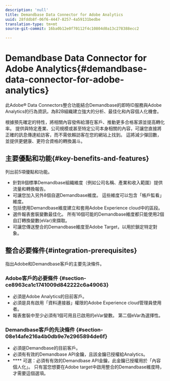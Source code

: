 ```yaml
---
description: 'null'
title: Demandbase Data Connector for Adobe Analytics
uuid: 28fddb8f-06f6-4447-8257-4a59131bedbe
translation-type: tm+mt
source-git-commit: 16ba0b12e0f70112f4c10804d0a13c278388ecc2

---
```



# Demandbase Data Connector for Adobe Analytics{#demandbase-data-connector-for-adobe-analytics}

此Adobe® Data Connectors整合功能結合Demandbase的即時ID服務與Adobe Analytics的行為資訊，為B2B組織建立強大的分析、最佳化和內容個人化機會。

根據預先確定的特性，將相關內容發佈給潛在客戶、推動更多合格客源並提高轉化率。 提供與特定產業、公司規模或甚至特定公司本身相關的內容，可讓您直接將正確的訊息傳達給訪客，而不需依賴訪客在您的網站上找到。 這將減少彈回數，並提供更健康、更符合資格的轉換漏斗。

## 主要優點和功能{#key-benefits-and-features}

列出前5項優點和功能。

* 針對8個標準Demandbase組織維度（例如公司名稱、產業和收入範圍）提供流量和轉換報告。
* 可讓您加入另外8個自選Demandbase維度。 這些維度可以包含「帳戶監看」維度。
* 包括使用Demandbase維度建立和套用Adobe Experience cloud中的區段。
* 選件報表套裝變數最佳化。 所有16個可能的Demandbase維度都只能使用2個自訂轉換變數(eVar)來擷取。
* 可讓您傳送整合的Demandbase維度至Adobe Target，以用於鎖定特定對象。

## 整合必要條件{#integration-prerequisites}

指出Adobe和Demandbase客戶的主要先決條件。

### Adobe客戶的必要條件 {#section-ce8963ca1c1741009d842222c6a49063}

* 必須是Adobe Analytics的目前客戶。
* 必須是具有啟用「資料連接器」權限的Adobe Experience cloud管理員使用者。
* 報表套裝中至少必須有1個可用且已啟用的eVar變數。 第二個eVar為選擇性。

### Demandbase客戶的先決條件 {#section-08e14afe216a4b0db9e7e2965894de6f}

* 必須是Demandbase的目前客戶。
* 必須有有效的Demandbase API金鑰，且該金鑰已授權給Analytics。
* **** 可選：必須有有效的Demandbase API金鑰，此金鑰已授權用於「內容個人化」。 只有當您想要在Adobe target中啟用整合的Demandbase維度時，才需要這個選項。
